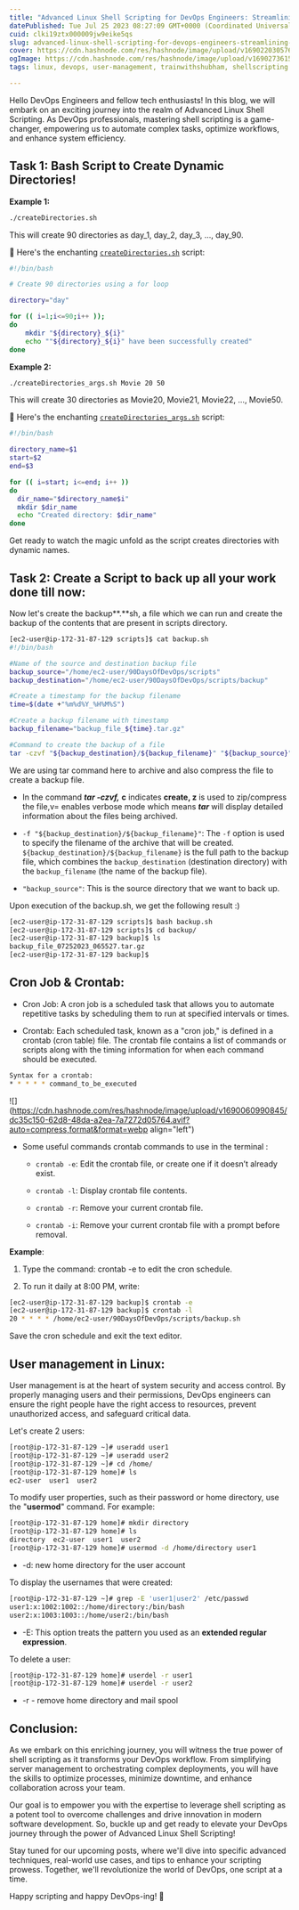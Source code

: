 ```yaml
---
title: "Advanced Linux Shell Scripting for DevOps Engineers: Streamlining Automation and Optimization"
datePublished: Tue Jul 25 2023 08:27:09 GMT+0000 (Coordinated Universal Time)
cuid: clki19ztx000009jw9eike5qs
slug: advanced-linux-shell-scripting-for-devops-engineers-streamlining-automation-and-optimization
cover: https://cdn.hashnode.com/res/hashnode/image/upload/v1690220305760/c5701726-e8a0-4df8-acc0-09bcf2a60cfb.jpeg
ogImage: https://cdn.hashnode.com/res/hashnode/image/upload/v1690273615516/4995bed1-3b40-4c11-97a7-f8596d52e589.jpeg
tags: linux, devops, user-management, trainwithshubham, shellscripting

---
```


Hello DevOps Engineers and fellow tech enthusiasts! In this blog, we will embark on an exciting journey into the realm of Advanced Linux Shell Scripting. As DevOps professionals, mastering shell scripting is a game-changer, empowering us to automate complex tasks, optimize workflows, and enhance system efficiency.

## **Task 1: Bash Script to Create Dynamic Directories!**

**Example 1:**

```bash
./createDirectories.sh
```

This will create 90 directories as day\_1, day\_2, day\_3, ..., day\_90.

🌟 Here's the enchanting [`createDirectories.sh`](http://createDirectories.sh) script:

```bash
#!/bin/bash

# Create 90 directories using a for loop

directory="day"

for (( i=1;i<=90;i++ ));
do
	mkdir "${directory}_${i}"
	echo ""${directory}_${i}" have been successfully created"
done
```

**Example 2:**

```bash
./createDirectories_args.sh Movie 20 50
```

This will create 30 directories as Movie20, Movie21, Movie22, ..., Movie50.

🌟 Here's the enchanting [`createDirectories_args.sh`](http://createDirectories.sh) script:

```bash
#!/bin/bash

directory_name=$1
start=$2
end=$3

for (( i=start; i<=end; i++ ))
do
  dir_name="$directory_name$i"
  mkdir $dir_name
  echo "Created directory: $dir_name"
done
```

Get ready to watch the magic unfold as the script creates directories with dynamic names.

## **Task 2: Create a Script to back up all your work done till now:**

Now let's create the backup\*\*.\*\*sh, a file which we can run and create the backup of the contents that are present in scripts directory.

```bash
[ec2-user@ip-172-31-87-129 scripts]$ cat backup.sh 
#!/bin/bash

#Name of the source and destination backup file
backup_source="/home/ec2-user/90DaysOfDevOps/scripts"
backup_destination="/home/ec2-user/90DaysOfDevOps/scripts/backup"

#Create a timestamp for the backup filename
time=$(date +"%m%d%Y_%H%M%S")

#Create a backup filename with timestamp
backup_filename="backup_file_${time}.tar.gz"

#Command to create the backup of a file
tar -czvf "${backup_destination}/${backup_filename}" "${backup_source}"
```

We are using tar command here to archive and also compress the file to create a backup file.

* In the command ***tar -czvf,*** **c** indicates **create, z** is used to zip/compress the file,v= enables verbose mode which means ***tar*** will display detailed information about the files being archived.
    
* `-f "${backup_destination}/${backup_filename}"`: The `-f` option is used to specify the filename of the archive that will be created. `${backup_destination}/${backup_filename}` is the full path to the backup file, which combines the `backup_destination` (destination directory) with the `backup_filename` (the name of the backup file).
    
* `"backup_source"`: This is the source directory that we want to back up.
    

Upon execution of the backup.sh, we get the following result :)

```bash
[ec2-user@ip-172-31-87-129 scripts]$ bash backup.sh
[ec2-user@ip-172-31-87-129 scripts]$ cd backup/
[ec2-user@ip-172-31-87-129 backup]$ ls
backup_file_07252023_065527.tar.gz
[ec2-user@ip-172-31-87-129 backup]$
```

## **Cron Job & Crontab:**

* Cron Job: A cron job is a scheduled task that allows you to automate repetitive tasks by scheduling them to run at specified intervals or times.
    
* Crontab: Each scheduled task, known as a "cron job," is defined in a crontab (cron table) file. The crontab file contains a list of commands or scripts along with the timing information for when each command should be executed.
    

```bash
Syntax for a crontab:
* * * * * command_to_be_executed
```

![](https://cdn.hashnode.com/res/hashnode/image/upload/v1690060990845/dc35c150-62d8-48da-a2ea-7a7272d05764.avif?auto=compress,format&format=webp align="left")

* Some useful commands crontab commands to use in the terminal :
    
    * `crontab -e`: Edit the crontab file, or create one if it doesn’t already exist.
        
    * `crontab -l`: Display crontab file contents.
        
    * `crontab -r`: Remove your current crontab file.
        
    * `crontab -i`: Remove your current crontab file with a prompt before removal.
        

**Example**:

1. Type the command: crontab -e to edit the cron schedule.
    
2. To run it daily at 8:00 PM, write:
    

```bash
[ec2-user@ip-172-31-87-129 backup]$ crontab -e
[ec2-user@ip-172-31-87-129 backup]$ crontab -l
20 * * * * /home/ec2-user/90DaysOfDevOps/scripts/backup.sh
```

Save the cron schedule and exit the text editor.

## User management in Linux:

User management is at the heart of system security and access control. By properly managing users and their permissions, DevOps engineers can ensure the right people have the right access to resources, prevent unauthorized access, and safeguard critical data.

Let's create 2 users:

```bash
[root@ip-172-31-87-129 ~]# useradd user1
[root@ip-172-31-87-129 ~]# useradd user2
[root@ip-172-31-87-129 ~]# cd /home/
[root@ip-172-31-87-129 home]# ls
ec2-user  user1  user2
```

To modify user properties, such as their password or home directory, use the "**usermod**" command. For example:

```bash
[root@ip-172-31-87-129 home]# mkdir directory
[root@ip-172-31-87-129 home]# ls
directory  ec2-user  user1  user2
[root@ip-172-31-87-129 home]# usermod -d /home/directory user1
```

* \-d: new home directory for the user account
    

To display the usernames that were created:

```bash
[root@ip-172-31-87-129 ~]# grep -E 'user1|user2' /etc/passwd
user1:x:1002:1002::/home/directory:/bin/bash
user2:x:1003:1003::/home/user2:/bin/bash
```

* \-E: This option treats the pattern you used as an **extended regular expression**.
    

To delete a user:

```bash
[root@ip-172-31-87-129 home]# userdel -r user1
[root@ip-172-31-87-129 home]# userdel -r user2
```

* \-r - remove home directory and mail spool
    

## Conclusion:

As we embark on this enriching journey, you will witness the true power of shell scripting as it transforms your DevOps workflow. From simplifying server management to orchestrating complex deployments, you will have the skills to optimize processes, minimize downtime, and enhance collaboration across your team.

Our goal is to empower you with the expertise to leverage shell scripting as a potent tool to overcome challenges and drive innovation in modern software development. So, buckle up and get ready to elevate your DevOps journey through the power of Advanced Linux Shell Scripting!

Stay tuned for our upcoming posts, where we'll dive into specific advanced techniques, real-world use cases, and tips to enhance your scripting prowess. Together, we'll revolutionize the world of DevOps, one script at a time.

Happy scripting and happy DevOps-ing! 🚀